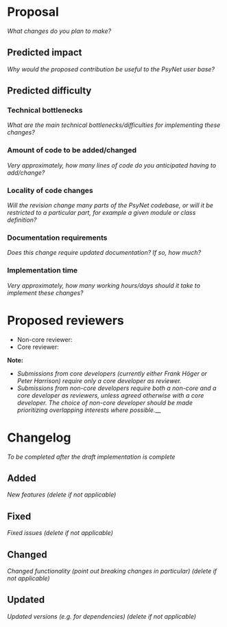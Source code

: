 # Proposal
_What changes do you plan to make?_

## Predicted impact
_Why would the proposed contribution be useful to the PsyNet user base?_

## Predicted difficulty
### Technical bottlenecks
_What are the main technical bottlenecks/difficulties for implementing these changes?_

### Amount of code to be added/changed
_Very approximately, how many lines of code do you anticipated having to add/change?_ 

### Locality of code changes
_Will the revision change many parts of the PsyNet codebase,
or will it be restricted to a particular part, 
for example a given module or class definition?_

### Documentation requirements
_Does this change require updated documentation? If so, how much?_

### Implementation time
_Very approximately, how many working hours/days should it take to 
implement these changes?_

# Proposed reviewers

- Non-core reviewer: 
- Core reviewer:

**Note:**

- _Submissions from core developers (currently either Frank Höger or Peter Harrison)
require only a core developer as reviewer._ 
- _Submissions from non-core developers require both a non-core and a core developer as reviewers,
unless agreed otherwise with a core developer.
The choice of non-core developer should be made prioritizing overlapping interests
where possible.___

# Changelog
_To be completed after the draft implementation is complete_

## Added
_New features (delete if not applicable)_

## Fixed
_Fixed issues (delete if not applicable)_

## Changed
_Changed functionality (point out breaking changes in particular) (delete if not applicable)_

## Updated
_Updated versions (e.g. for dependencies) (delete if not applicable)_

